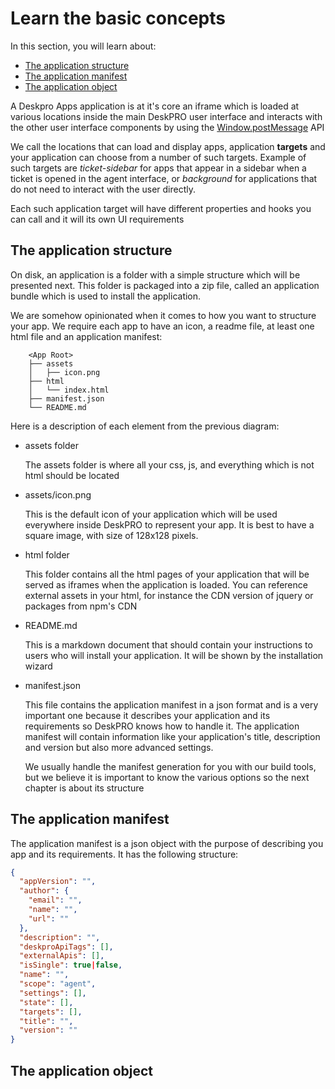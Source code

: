 # Learn the basic concepts

In this section, you will learn about:

- [The application structure](#the-application-structure)
- [The application manifest](#the-application-manifest)
- [The application object](#the-application-object)

A Deskpro Apps application is at it's core an iframe which is loaded at various locations inside the main DeskPRO user interface and interacts with the other user interface components 
   by using the [Window.postMessage](https://developer.mozilla.org/en-US/docs/Web/API/Window/postMessage) API  

We call the locations that can load and display apps, application **targets** and your application can choose from a number of such targets. Example of such targets are *ticket-sidebar* for apps that appear
 in a sidebar when a ticket is opened in the agent interface, or *background* for applications that do not need to interact with the user directly.
  
Each such application target will have different properties and hooks you can call and it will its own UI requirements 
   

## The application structure

On disk, an application is a folder with a simple structure which will be presented next. This folder is packaged into a zip file, called an application bundle which is used to install the application.

We are somehow opinionated when it comes to how you want to structure your app. We require each app to have an icon, a readme file, at least one html file and an application manifest: 

```
    <App Root>
    ├── assets
    │   ├── icon.png
    ├── html
    │   └── index.html
    ├── manifest.json
    └── README.md

```

Here is a description of each element from the previous diagram:


- assets folder
    
    The assets folder is where all your css, js, and everything which is not html should be located
    
- assets/icon.png
    
    This is the default icon of your application which will be used everywhere inside DeskPRO to represent your app. It is best to have a square image, with size of 128x128 pixels. 

- html folder
    
    This folder contains all the html pages of your application that will be served as iframes when the application is loaded. You can reference external assets in your html, for instance the CDN version of jquery or packages from npm's CDN
    
- README.md
    
    This is a markdown document that should contain your instructions to users who will install your application. It will be shown by the installation wizard 
 
- manifest.json
 
    This file contains the application manifest in a json format and is a very important one because it describes your application and its requirements so DeskPRO knows how to handle it. The application manifest will contain information like your application's title, description and version but also more advanced settings.
      
    We usually handle the manifest generation for you with our build tools, but we believe it is important to know the various options so the next chapter is about its structure 

## The application manifest

The application manifest is a json object with the purpose of describing you app and its requirements. It has the following structure:
    
```json
{
  "appVersion": "",
  "author": {
    "email": "",
    "name": "",
    "url": ""
  },
  "description": "",
  "deskproApiTags": [],
  "externalApis": [],
  "isSingle": true|false,
  "name": "",
  "scope": "agent",
  "settings": [],
  "state": [],
  "targets": [],
  "title": "",
  "version": ""
}

```

## The application object
